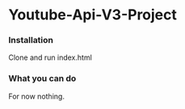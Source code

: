 # Youtube-Api-V3-Project

<h3>Installation</h3>

Clone and run index.html

<h3>What you can do</h3>

For now nothing.
